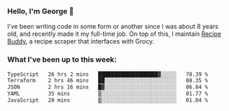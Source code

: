### Hello, I'm George 👋

I've been writing code in some form or another since I was about 8 years old, and recently made it my full-time job. On top of this, I maintain [Recipe Buddy](https://github.com/georgegebbett/recipe-buddy), a recipe scraper that interfaces with Grocy.  

<!--
**georgegebbett/georgegebbett** is a ✨ _special_ ✨ repository because its `README.md` (this file) appears on your GitHub profile.

Here are some ideas to get you started:

- 🔭 I’m currently working on ...
- 🌱 I’m currently learning ...
- 👯 I’m looking to collaborate on ...
- 🤔 I’m looking for help with ...
- 💬 Ask me about ...
- 📫 How to reach me: ...
- 😄 Pronouns: ...
- ⚡ Fun fact: ...
-->

### What I've been up to this week:
<!--START_SECTION:waka-->

```txt
TypeScript   26 hrs 2 mins   ███████████████████▓░░░░░   78.39 %
Terraform    2 hrs 46 mins   ██░░░░░░░░░░░░░░░░░░░░░░░   08.35 %
JSON         2 hrs 16 mins   █▓░░░░░░░░░░░░░░░░░░░░░░░   06.84 %
YAML         35 mins         ▒░░░░░░░░░░░░░░░░░░░░░░░░   01.77 %
JavaScript   20 mins         ▒░░░░░░░░░░░░░░░░░░░░░░░░   01.04 %
```

<!--END_SECTION:waka-->
